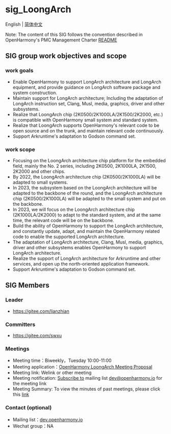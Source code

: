 # sig_LoongArch

English | [简体中文](./sig_loongarch_cn.md)

Note: The content of this SIG follows the convention described in OpenHarmony's PMC Management Charter [README](../../zh/pmc.md)

## SIG group work objectives and scope

### work goals

- Enable OpenHarmony to support LongArch architecture and LongArch equipment, and provide guidance on LongArch software package and system construction.
- Maintain support for LongArch architecture; Including the adaptation of LongArch instruction set, Clang, Musl, media, graphics, driver and other subsystems.
- Realize that LoongArch chip (2K0500/2K1000LA/2K1500/2K2000, etc.) is compatible with OpenHarmony small system and standard system.
- Realize that LoongArch supports OpenHarmony's relevant code to be open source and on the trunk, and maintain relevant code continuously.
- Support Arkruntime's adaptation to Godson command set.


### work scope

- Focusing on the LoongArch architecture chip platform for the embedded field, mainly the No. 2 series, including 2K0500, 2K1000LA, 2K1500, 2K2000 and other chips.
- By 2022, the LoongArch architecture chip (2K0500/2K1000LA) will be adapted to small systems.
- In 2023, the subsystem based on the LoongArch architecture will be adapted to the backbone of the round, and the LoongArch architecture chip (2K0500/2K1000LA) will be adapted to the small system and put on the backbone.
- In 2023, we will focus on the LoongArch architecture chip (2K1000LA/2K2000) to adapt to the standard system, and at the same time, the relevant code will be on the backbone.
- Build the ability of OpenHarmony to support the LongArch architecture, and constantly update, adapt, and maintain the OpenHarmony related code to enable the supported LongArch architecture.
- The adaptation of LongArch architecture, Clang, Musl, media, graphics, driver and other subsystems enables OpenHarmony to support LongArch architecture.
- Realize the support of LongArch architecture for Arkruntime and other services, and open up the north-oriented application framework.
- Support Arkruntime's adaptation to Godson command set.


## SIG Members

### Leader
- https://gitee.com/lianzhian

### Committers
- https://gitee.com/swxu

### Meetings

 - Meeting time：Biweekly，Tuesday 10:00-11:00
 - Meeting application：[OpenHarmony LoongArch Meeting Proposal](https://docs.qq.com/sheet/DRVVFVEtXV29Nd3Fa?tab=BB08J2)
 - Meeting link: Welink or other meeting
 - Meeting notification: [Subscribe to](https://lists.openatom.io/postorius/lists/dev.openharmony.io) mailing list dev@openharmony.io for the meeting link
 - Meeting Summary: To view the minutes of past meetings, please click this [link](https://gitee.com/openharmony-sig/sig-content/tree/master/loongarch/meetings)

### Contact (optional)

- Mailing list：[dev.openharmony.io](https://lists.openatom.io/postorius/lists/dev.openharmony.io)
- Wechat group：NA
